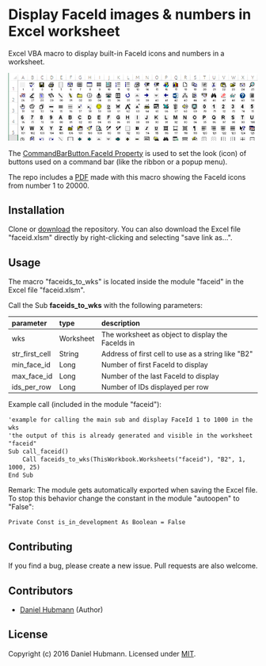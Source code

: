 # Display FaceId images & numbers in Excel worksheet

Excel VBA macro to display built-in FaceId icons and numbers in a worksheet.

![example of FaceId icons and numbers displayed in worksheet](example-of-faceid-in-wks.png)

The [CommandBarButton.FaceId Property](https://msdn.microsoft.com/en-us/library/office/ff864154.aspx) is used to set the look (icon) of buttons used on a command bar (like the ribbon or a popup menu).

The repo includes a [PDF](faceid-number-1-to-20000.pdf) made with this macro showing the FaceId icons from number 1 to 20000.

## Installation

Clone or [download](../../archive/master.zip) the repository. You can also download the Excel file "faceid.xlsm" directly by right-clicking and selecting "save link as&hellip;".

## Usage

The macro "faceids_to_wks" is located inside the module "faceid" in the Excel file "faceid.xlsm".

Call the Sub **faceids_to_wks** with the following parameters:

| parameter      | type      | description                                        |
|:---------------|:----------|:---------------------------------------------------|
| wks            | Worksheet | The worksheet as object to display the FaceIds in  |
| str_first_cell | String    | Address of first cell to use as a string like "B2" |
| min_face_id    | Long      | Number of first FaceId to display                  |
| max_face_id    | Long      | Number of the last FaceId to display               |
| ids_per_row    | Long      | Number of IDs displayed per row                    |

Example call (included in the module "faceid"):

```vbscript
'example for calling the main sub and display FaceId 1 to 1000 in the wks
'the output of this is already generated and visible in the worksheet "faceid"
Sub call_faceid()
    Call faceids_to_wks(ThisWorkbook.Worksheets("faceid"), "B2", 1, 1000, 25)
End Sub
```

Remark: The module gets automatically exported when saving the Excel file. To stop this behavior change the constant in the module "autoopen" to "False":
```vbscript
Private Const is_in_development As Boolean = False
```

## Contributing

If you find a bug, please create a new issue. Pull requests are also welcome.

## Contributors

- [Daniel Hubmann](https://github.com/hubisan) (Author)

## License

Copyright (c) 2016 Daniel Hubmann. Licensed under [MIT](LICENSE).
